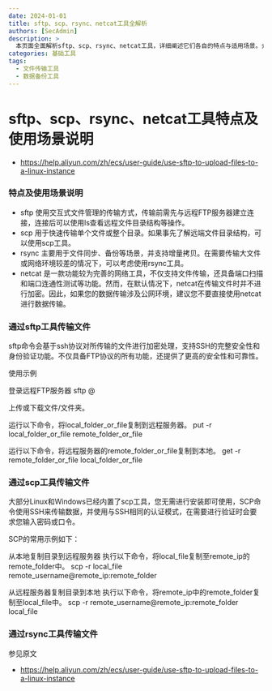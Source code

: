 ```yaml
---
date: 2024-01-01
title: sftp、scp、rsync、netcat工具全解析
authors: [SecAdmin]
description: >
  本页面全面解析sftp、scp、rsync、netcat工具，详细阐述它们各自的特点与适用场景。介绍sftp交互式文件管理传输方式，支持SSH协议加密；scp可快速传输文件或目录，多数系统已内置；rsync用于文件同步与备份，支持增量拷贝；netcat功能完善但默认传输不加密。同时提供sftp、scp工具传输文件的具体使用示例，为用户在不同场景下选择和使用这些工具提供全面且实用的指导。
categories: 基础工具
tags:
  - 文件传输工具
  - 数据备份工具
---
```


# sftp、scp、rsync、netcat工具特点及使用场景说明
- https://help.aliyun.com/zh/ecs/user-guide/use-sftp-to-upload-files-to-a-linux-instance

### 特点及使用场景说明

- sftp 使用交互式文件管理的传输方式，传输前需先与远程FTP服务器建立连接，连接后可以使用ls查看远程文件目录结构等操作。
- scp 用于快速传输单个文件或整个目录。如果事先了解远端文件目录结构，可以使用scp工具。
- rsync 主要用于文件同步、备份等场景，并支持增量拷贝。在需要传输大文件或网络环境较差的情况下，可以考虑使用rsync工具。
- netcat 是一款功能较为完善的网络工具，不仅支持文件传输，还具备端口扫描和端口连通性测试等功能。然而，在默认情况下，netcat在传输文件时并不进行加密。因此，如果您的数据传输涉及公网环境，建议您不要直接使用netcat进行数据传输。

 ### 通过sftp工具传输文件

sftp命令会基于ssh协议对所传输的文件进行加密处理，支持SSH的完整安全性和身份验证功能。不仅具备FTP协议的所有功能，还提供了更高的安全性和可靠性。

使用示例

  登录远程FTP服务器
  sftp <user-name>@<remote-ftp-server-ip>
  
  上传或下载文件/文件夹。
  
  运行以下命令，将local_folder_or_file复制到远程服务器。
  put -r local_folder_or_file remote_folder_or_file
  
  运行以下命令，将远程服务器的remote_folder_or_file复制到本地。 
  get -r remote_folder_or_file local_folder_or_file

### 通过scp工具传输文件

大部分Linux和Windows已经内置了scp工具，您无需进行安装即可使用，SCP命令使用SSH来传输数据，并使用与SSH相同的认证模式，在需要进行验证时会要求您输入密码或口令。

SCP的常用示例如下：

  从本地复制目录到远程服务器
  执行以下命令，将local_file复制至remote_ip的remote_folder中。
  scp -r local_file remote_username@remote_ip:remote_folder
  
  从远程服务器复制目录到本地
  执行以下命令，将remote_ip中的remote_folder复制至local_file中。
  scp -r remote_username@remote_ip:remote_folder local_file

### 通过rsync工具传输文件

参见原文

- https://help.aliyun.com/zh/ecs/user-guide/use-sftp-to-upload-files-to-a-linux-instance
